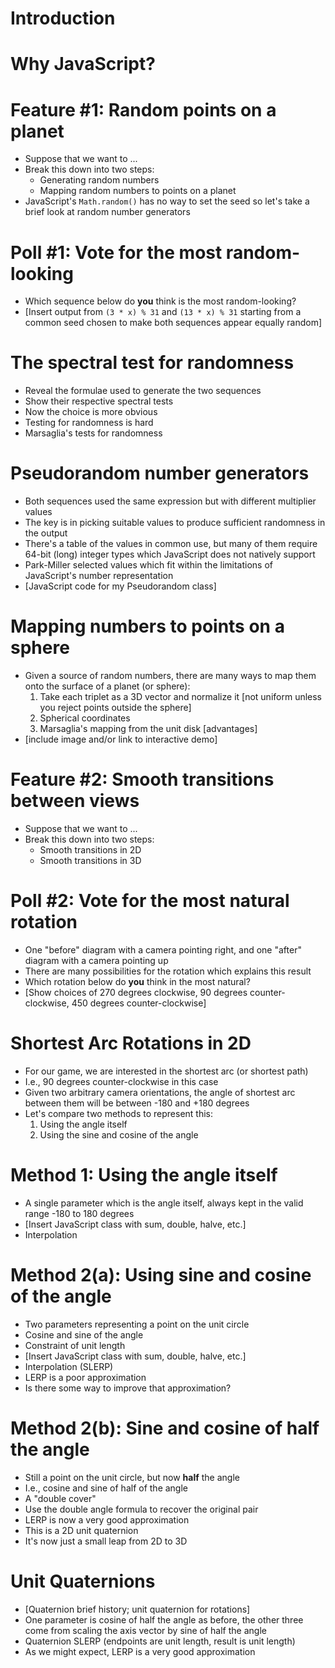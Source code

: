 # Introduction

# Why JavaScript?

# Feature #1: Random points on a planet

- Suppose that we want to ...
- Break this down into two steps:
  - Generating random numbers
  - Mapping random numbers to points on a planet
- JavaScript's `Math.random()` has no way to set the seed
  so let's take a brief look at random number generators

# Poll #1: Vote for the most random-looking

- Which sequence below do **you** think is the most random-looking?
- [Insert output from `(3 * x) % 31` and `(13 * x) % 31`
  starting from a common seed chosen to make both sequences
  appear equally random]

# The spectral test for randomness

- Reveal the formulae used to generate the two sequences
- Show their respective spectral tests
- Now the choice is more obvious
- Testing for randomness is hard
- Marsaglia's tests for randomness

# Pseudorandom number generators

- Both sequences used the same expression
  but with different multiplier values
- The key is in picking suitable values to
  produce sufficient randomness in the output
- There's a table of the values in common use, but
  many of them require 64-bit (long) integer types
  which JavaScript does not natively support
- Park-Miller selected values which fit within
  the limitations of JavaScript's number representation
- [JavaScript code for my Pseudorandom class]

# Mapping numbers to points on a sphere

- Given a source of random numbers,
  there are many ways to map them onto the surface
  of a planet (or sphere):
  1. Take each triplet as a 3D vector and
     normalize it [not uniform unless you reject
     points outside the sphere]
  1. Spherical coordinates
  1. Marsaglia's mapping from the unit disk
     [advantages]
- [include image and/or link to interactive demo]

# Feature #2: Smooth transitions between views

- Suppose that we want to ...
- Break this down into two steps:
  - Smooth transitions in 2D
  - Smooth transitions in 3D

# Poll #2: Vote for the most natural rotation

- One "before" diagram with a camera pointing right,
  and one "after" diagram with a camera pointing up
- There are many possibilities for the rotation
  which explains this result
- Which rotation below do **you** think in the most natural?
- [Show choices of 270 degrees clockwise, 90 degrees counter-clockwise,
  450 degrees counter-clockwise]

# Shortest Arc Rotations in 2D

- For our game, we are interested in the shortest arc
  (or shortest path)
- I.e., 90 degrees counter-clockwise in this case
- Given two arbitrary camera orientations,
  the angle of shortest arc between them
  will be between -180 and +180 degrees
- Let's compare two methods to represent this:
  1. Using the angle itself
  1. Using the sine and cosine of the angle

# Method 1: Using the angle itself

- A single parameter which is the angle itself,
  always kept in the valid range -180 to 180 degrees
- [Insert JavaScript class with sum, double, halve, etc.]
- Interpolation

# Method 2(a): Using sine and cosine of the angle

- Two parameters representing a point on the unit circle
- Cosine and sine of the angle
- Constraint of unit length
- [Insert JavaScript class with sum, double, halve, etc.]
- Interpolation (SLERP)
- LERP is a poor approximation
- Is there some way to improve that approximation?

# Method 2(b): Sine and cosine of half the angle

- Still a point on the unit circle,
  but now **half** the angle
- I.e., cosine and sine of half of the angle
- A "double cover"
- Use the double angle formula to recover the original pair
- LERP is now a very good approximation
- This is a 2D unit quaternion
- It's now just a small leap from 2D to 3D

# Unit Quaternions

- [Quaternion brief history; unit quaternion for rotations]
- One parameter is cosine of half the angle as before,
  the other three come from scaling the axis vector
  by sine of half the angle
- Quaternion SLERP (endpoints are unit length, result is
  unit length)
- As we might expect, LERP is a very good approximation
